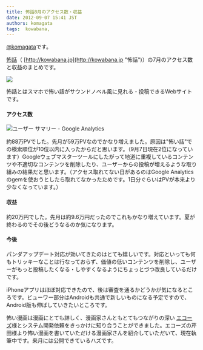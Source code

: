 ```yaml
---
title: 怖話8月のアクセス数・収益
date: 2012-09-07 15:41 JST
authors: komagata
tags:  kowabana, 
---
```

[@komagata](http://twitter.com/komagata)です。

[怖話](http://kowabana.jp "怖話")（ [http://kowabana.jp](http://kowabana.jp "怖話")）の7月のアクセス数と収益のまとめです。

[![](http://p.nanapi.jp/r/20120228/20120228194536_4f4cb050d3cc9.jpg)](http://kowabana.jp)

怖話とはスマホで怖い話がサウンドノベル風に見れる・投稿できるWebサイトです。

#### アクセス数

![ユーザー サマリー - Google Analytics](https://lh3.googleusercontent.com/-NaAxfEiECo4/UEmT0IlFfGI/AAAAAAAACJQ/3atcKivR4gk/s400/Screen%2520Shot%25202012-09-07%2520at%25203.21.27%2520PM.png)

約88万PVでした。先月が59万PVなのでかなり増えました。原因は"怖い話"での検索順位が10位以内に入ったからだと思います。（9月7日現在2位になっています）Googleウェブマスターツールにしたがって地道に重複しているコンテンツや不適切なコンテンツを削除したり、ユーザーからの投稿が増えるような取り組みの結果だと思います。（アクセス取れてない日があるのはGoogle Analyticsのgemを使おうとしたら取れてなかったためです。1日分ぐらいはPVが本来より少なくなっています。）

#### 収益

約20万円でした。先月は約9.6万円だったのでこれもかなり増えています。夏が終わるのでその後どうなるのか気になります。

#### 今後

パンダアップデート対応が効いてきたのはとても嬉しいです。対応といっても何もトリッキーなことは行なっておらず、価値の低いコンテンツを削除し、ユーザーがもっと投稿したくなる・しやすくなるようにちょっとづつ改良しているだけです。

iPhoneアプリはほぼ対応できたので、後は審査を通るかどうかが気になるところです。ビューワー部分はAndroidも共通で新しいものになる予定ですので、Android版も伸ばしていきたいところです。

怖い漫画は漫画にとても詳しく、漫画家さんともとてもつながりの深い [エコーズ](http://www.echoes.co.jp/)様とシステム開発依頼をきっかけに知り合うことができました。エコーズの芹田様より怖い漫画を書いていただける漫画家さんを紹介していただいて、現在執筆中です。来月には公開できているハズです。

